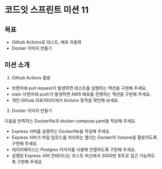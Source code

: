 # 코드잇 스프린트 미션 11

## 목표

- Github Actions로 테스트, 배포 자동화
- Docker 이미지 만들기

## 미션 소개

1. Github Actions 활용

- 브랜치에 pull request가 발생하면 테스트를 실행하는 액션을 구현해 주세요.
- main 브랜치에 push가 발생하면 AWS 배포를 진행하는 액션을 구현해 주세요.
- 개인 Github 리포지터리에서 Actions 동작을 확인해 보세요.

2. Docker 이미지 만들기

다음을 만족하는 Dockerfile과 docker-compose.yaml을 작성해 주세요.

- Express 서버를 실행하는 Dockerfile을 작성해 주세요.
- Express 서버가 파일 업로드를 처리하는 폴더는 Docker의 Volume을 활용하도록 구현해 주세요.
- 데이터베이스는 Postgres 이미지를 사용해 연결하도록 구현해 주세요.
- 실행된 Express 서버 컨테이너는 호스트 머신에서 3000번 포트로 접근 가능하도록 구현해 주세요.
